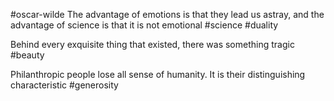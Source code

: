 #oscar-wilde
The advantage of emotions is that they lead us astray, and the advantage of science is that it is not emotional #science #duality 

Behind every exquisite thing that existed, there was something tragic #beauty

Philanthropic people lose all sense of humanity. It is their distinguishing characteristic #generosity 
